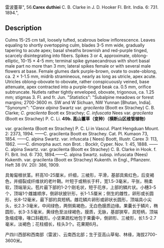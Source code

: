 雷波薹草",
56.**Carex duthiei** C. B. Clarke in J. D. Hooker Fl. Brit. India. 6: 731. 1894.",

## Description
Culms 15-25 cm tall, loosely tufted, scabrous below inflorescence. Leaves equaling to shortly overtopping culm, blades 3-5 mm wide, gradually tapering to acute apex; basal sheaths brownish and red-purple tinged, scarcely disintegrating into fibers. Spikes 3 or 4, approximate, oblong-elliptic, 10-15 × 4-5 mm; terminal spike gynaecandrous with short basal male part no more than 3 mm; lateral spikes female or with several male flowers at base. Female glumes dark purple-brown, ovate to ovate-oblong, ca. 2 × 1-1.5 mm, midrib stramineous, nearly as long as utricle, apex acute. Utricles oblong-obovate to obovate, rather conspicuously veined, base attenuate, apex contracted into a purple-tinged beak ca. 0.5 mm, orifice subtruncate. Nutlets rather tightly enveloped, obovate, trigonous, ca. 1.25 mm; stigmas 3. Fl. and fr. Jun.
  "Statistics": "Subalpine meadows or forest margins; 2700-3600 m. SW and W Sichuan, NW Yunnan [Bhutan, India].
  "Synonym": "*Carex alpina* Swartz var. *gracilenta* (Boott ex Strachey) C. B. Clarke; *C. gracilenta* Boott ex Strachey; *C. infuscata* Nees var. *gracilenta* (Boott ex Strachey) P. C. Li.
**49b. 高山薹草（变种）（横断山区维管植物）**

var. gracilenta (Boott ex Strachey) P. C. Li in Vascul. Plant Hengduan Mount. 2: 2373, 1994. ——C. gracilenta Boott ex Strachey. Cat. Pl. Kumaon 73, 1854. ——C. alpina Swartz. var. infuscata ( Nees) Boott, Illustr. Carex 3: 113, 1862. ——C. dimorpha auct. non Brot. : Bocklr, Cyper. Nov. 1: 45, 1888. ——C. alpina Swartz. var. gracilenta (Boott ex Strachey) C. B. Clarke in Hook. f. Fl. Brit. Ind. 6: 730, 1894.——C. alpina Swartz. subsp. infuscata (Nees) Kukenth. var. gracilenta (Boott ex Strachey) Kukenth. in Engl., Pflanzenr. Heft 38 (IV. 20): 386, 1909.

具匍匐根状茎。秆高10-25厘米，纤细，三棱形，平滑，基部具紫红色，后变褐色，并细裂成纤维状的老叶鞘。叶短于或稍长于秆，宽1.5-3毫米，平张，稍柔软，顶端渐尖。苞片最下部的1-2个刚毛状，短于花序，上部的鳞片状。小穗3-5个，顶端1个雌雄顺序，倒卵状披针形，长1-1.5厘米；侧生的雌性，卵形或长圆形，长8-12毫米，最下部的具短柄。雌花鳞片卵形或卵状长圆形，顶端具小尖头，长2.3-3毫米，中间绿色，两侧紫褐色，无白色膜质边缘。果囊长于鳞片，椭圆形，长3-3.5毫米，黄绿色至淡绿褐色，膜质，无脉，基部狭窄，具短柄，顶端急缩成喙，喙口斜截形。小坚果疏松地包于果囊中，倒卵形、三棱形，长1.5-2.7毫米，淡褐色；花柱细长，柱头3个。花果期6月。

产四川西部和西南部（雷波）、云南西北部；生于亚高山草甸、林缘，海拔2700-3600米。
